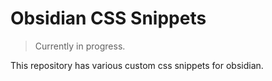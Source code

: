 # Obsidian CSS Snippets

> Currently in progress.

This repository has various custom css snippets for obsidian.

